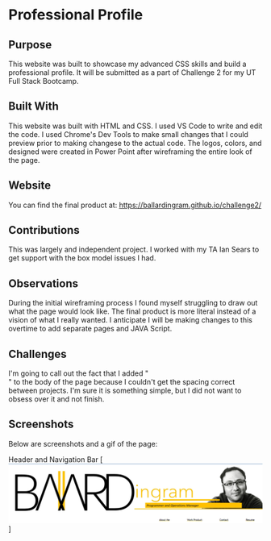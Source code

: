 # Professional Profile

## Purpose
This website was built to showcase my advanced CSS skills and build a professional profile. It will be submitted as a part of Challenge 2 for my UT Full Stack Bootcamp.

## Built With
This website was built with HTML and CSS. I used VS Code to write and edit the code. I used Chrome's Dev Tools to make small changes that I could preview prior to making changese to the actual code. The logos, colors, and designed were created in Power Point after wireframing the entire look of the page.

## Website
You can find the final product at:
https://ballardingram.github.io/challenge2/

## Contributions
This was largely and independent project. I worked with my TA Ian Sears to get support with the box model issues I had.

## Observations
During the initial wireframing process I found myself struggling to draw out what the page would look like. The final product is more literal instead of a vision of what I really wanted. I anticipate I will be making changes to this overtime to add separate pages and JAVA Script.

## Challenges
I'm going to call out the fact that I added "<br>" to the body of the page because I couldn't get the spacing correct between projects. I'm sure it is something simple, but I did not want to obsess over it and not finish.

## Screenshots
Below are screenshots and a gif of the page:

Header and Navigation Bar
[<img src="https://github.com/ballardingram/challenge2/blob/main/assets/ReadMe/screenshot1.png"
raw=true
alt="Header and Navigation Bar"
stlye="margin-right:10px;"
/>]